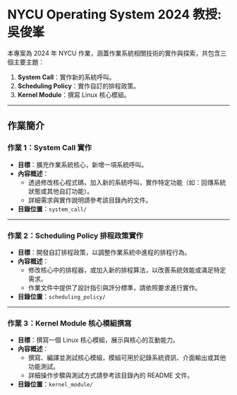 # NYCU Operating System 2024 教授:吳俊峯

本專案為 2024 年 NYCU 作業，涵蓋作業系統相關技術的實作與探索，共包含三個主要主題：
1. **System Call**：實作新的系統呼叫。
2. **Scheduling Policy**：實作自訂的排程政策。
3. **Kernel Module**：撰寫 Linux 核心模組。

---

## 作業簡介

### 作業 1：System Call 實作
- **目標**：擴充作業系統核心，新增一項系統呼叫。
- **內容概述**：  
  - 透過修改核心程式碼，加入新的系統呼叫，實作特定功能（如：回傳系統狀態或其他自訂功能）。
  - 詳細需求與實作說明請參考該目錄內的文件。
- **目錄位置**：`system_call/`

---

### 作業 2：Scheduling Policy 排程政策實作
- **目標**：開發自訂排程政策，以調整作業系統中進程的排程行為。
- **內容概述**：  
  - 修改核心中的排程器，或加入新的排程算法，以改善系統效能或滿足特定需求。
  - 作業文件中提供了設計指引與評分標準，請依照要求進行實作。
- **目錄位置**：`scheduling_policy/`

---

### 作業 3：Kernel Module 核心模組撰寫
- **目標**：撰寫一個 Linux 核心模組，展示與核心的互動能力。
- **內容概述**：  
  - 撰寫、編譯並測試核心模組，模組可用於記錄系統資訊、介面輸出或其他功能測試。
  - 詳細操作步驟與測試方式請參考該目錄內的 README 文件。
- **目錄位置**：`kernel_module/`

